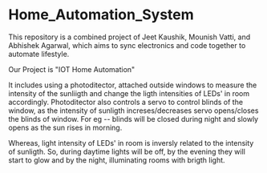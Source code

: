 # Home_Automation_System
This repository is a combined project of Jeet Kaushik, Mounish Vatti, and Abhishek Agarwal, which aims to sync electronics and code together to automate lifestyle.

Our Project is "IOT Home Automation" 

It includes using a photoditector, attached outside windows to measure the intensity of the sunliigth and change the ligth intensities of LEDs' in room accordingly.
Photoditector also controls a servo to control blinds of the window, as the intensity of sunligth increses/decreases servo opens/closes the blinds of window. For eg
-- blinds will be closed during night and slowly opens as the sun rises in morning.

Whereas, light intensity of LEDs' in room is inversly related to the intensity of sunligth. So, during daytime lights will be off, by the evening they will start to
glow and by the night, illuminating rooms with brigth light.
